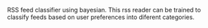 RSS feed classifier using bayesian. This rss reader can be trained to classify feeds based on user preferences into diferent categories.